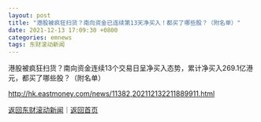 ```yaml
---
layout: post
title: "港股被疯狂扫货？南向资金已连续第13天净买入！都买了哪些股？（附名单）"
date: 2021-12-13 17:09:30 +0800
categories: emnews
tags: 东财滚动新闻
---
```


港股被疯狂扫货？南向资金连续13个交易日呈净买入态势，累计净买入269.1亿港元，都买了哪些股？（附名单）

<http://hk.eastmoney.com/news/11382,202112132211889911.html>

[返回东财滚动新闻](//finews.withounder.com/emnews/)｜[返回首页](//finews.withounder.com/)